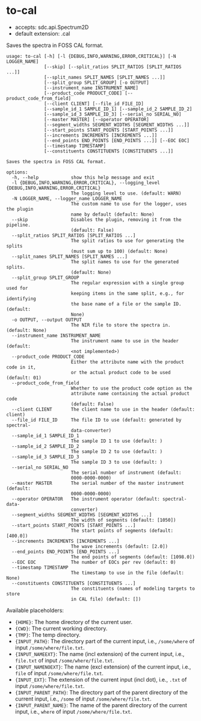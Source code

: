 # to-cal

* accepts: sdc.api.Spectrum2D
* default extension: .cal

Saves the spectra in FOSS CAL format.

```
usage: to-cal [-h] [-l {DEBUG,INFO,WARNING,ERROR,CRITICAL}] [-N LOGGER_NAME]
              [--skip] [--split_ratios SPLIT_RATIOS [SPLIT_RATIOS ...]]
              [--split_names SPLIT_NAMES [SPLIT_NAMES ...]]
              [--split_group SPLIT_GROUP] [-o OUTPUT]
              [--instrument_name INSTRUMENT_NAME]
              [--product_code PRODUCT_CODE] [--product_code_from_field]
              [--client CLIENT] [--file_id FILE_ID]
              [--sample_id_1 SAMPLE_ID_1] [--sample_id_2 SAMPLE_ID_2]
              [--sample_id_3 SAMPLE_ID_3] [--serial_no SERIAL_NO]
              [--master MASTER] [--operator OPERATOR]
              [--segment_widths SEGMENT_WIDTHS [SEGMENT_WIDTHS ...]]
              [--start_points START_POINTS [START_POINTS ...]]
              [--increments INCREMENTS [INCREMENTS ...]]
              [--end_points END_POINTS [END_POINTS ...]] [--EOC EOC]
              [--timestamp TIMESTAMP]
              [--constituents CONSTITUENTS [CONSTITUENTS ...]]

Saves the spectra in FOSS CAL format.

options:
  -h, --help            show this help message and exit
  -l {DEBUG,INFO,WARNING,ERROR,CRITICAL}, --logging_level {DEBUG,INFO,WARNING,ERROR,CRITICAL}
                        The logging level to use. (default: WARN)
  -N LOGGER_NAME, --logger_name LOGGER_NAME
                        The custom name to use for the logger, uses the plugin
                        name by default (default: None)
  --skip                Disables the plugin, removing it from the pipeline.
                        (default: False)
  --split_ratios SPLIT_RATIOS [SPLIT_RATIOS ...]
                        The split ratios to use for generating the splits
                        (must sum up to 100) (default: None)
  --split_names SPLIT_NAMES [SPLIT_NAMES ...]
                        The split names to use for the generated splits.
                        (default: None)
  --split_group SPLIT_GROUP
                        The regular expression with a single group used for
                        keeping items in the same split, e.g., for identifying
                        the base name of a file or the sample ID. (default:
                        None)
  -o OUTPUT, --output OUTPUT
                        The NIR file to store the spectra in. (default: None)
  --instrument_name INSTRUMENT_NAME
                        The instrument name to use in the header (default:
                        <not implemented>)
  --product_code PRODUCT_CODE
                        Either the attribute name with the product code in it,
                        or the actual product code to be used (default: 01)
  --product_code_from_field
                        Whether to use the product code option as the
                        attribute name containing the actual product code
                        (default: False)
  --client CLIENT       The client name to use in the header (default: client)
  --file_id FILE_ID     The file ID to use (default: generated by spectral-
                        data-converter)
  --sample_id_1 SAMPLE_ID_1
                        The sample ID 1 to use (default: )
  --sample_id_2 SAMPLE_ID_2
                        The sample ID 2 to use (default: )
  --sample_id_3 SAMPLE_ID_3
                        The sample ID 3 to use (default: )
  --serial_no SERIAL_NO
                        The serial number of instrument (default:
                        0000-0000-0000)
  --master MASTER       The serial number of the master instrument (default:
                        0000-0000-0000)
  --operator OPERATOR   The instrument operator (default: spectral-data-
                        converter)
  --segment_widths SEGMENT_WIDTHS [SEGMENT_WIDTHS ...]
                        The width of segments (default: [1050])
  --start_points START_POINTS [START_POINTS ...]
                        The start points of segments (default: [400.0])
  --increments INCREMENTS [INCREMENTS ...]
                        The wave increments (default: [2.0])
  --end_points END_POINTS [END_POINTS ...]
                        The end points of segments (default: [1098.0])
  --EOC EOC             The number of EOCs per rev (default: 0)
  --timestamp TIMESTAMP
                        The timestamp to use in the file (default: None)
  --constituents CONSTITUENTS [CONSTITUENTS ...]
                        The constituents (names of modeling targets to store
                        in CAL file) (default: [])
```

Available placeholders:

* `{HOME}`: The home directory of the current user.
* `{CWD}`: The current working directory.
* `{TMP}`: The temp directory.
* `{INPUT_PATH}`: The directory part of the current input, i.e., `/some/where` of input `/some/where/file.txt`.
* `{INPUT_NAMEEXT}`: The name (incl extension) of the current input, i.e., `file.txt` of input `/some/where/file.txt`.
* `{INPUT_NAMENOEXT}`: The name (excl extension) of the current input, i.e., `file` of input `/some/where/file.txt`.
* `{INPUT_EXT}`: The extension of the current input (incl dot), i.e., `.txt` of input `/some/where/file.txt`.
* `{INPUT_PARENT_PATH}`: The directory part of the parent directory of the current input, i.e., `/some` of input `/some/where/file.txt`.
* `{INPUT_PARENT_NAME}`: The name of the parent directory of the current input, i.e., `where` of input `/some/where/file.txt`.
